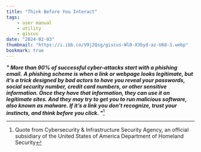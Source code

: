 ```yaml
---
title: "Think Before You Interact"
tags:
    - user manual
    - utility
    - giscus
date: "2024-02-03"
thumbnail: "https://i.ibb.co/V9j2Qsg/giscus-Wl0-X3byd-az-U68-1.webp"
bookmark: true
---
```


***" More than 90% of successful cyber-attacks start with a phishing email.  A phishing scheme is when a link or webpage looks legitimate, but it’s a trick designed by bad actors to have you reveal your passwords, social security number, credit card numbers, or other sensitive information. Once they have that information, they can use it on legitimate sites. And they may try to get you to run malicious software, also known as malware.  If it’s a link you don’t recognize, trust your instincts, and think before you click. "***[^1]



















[^1]: Quote from Cybersecurity & Infrastructure Security Agency, an official subsidiary of the United States of America Department of Homeland Security